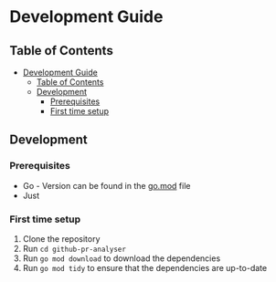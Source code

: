 # Development Guide

## Table of Contents

- [Development Guide](#development-guide)
  - [Table of Contents](#table-of-contents)
  - [Development](#development)
    - [Prerequisites](#prerequisites)
    - [First time setup](#first-time-setup)

## Development

### Prerequisites

- Go - Version can be found in the [go.mod](go.mod) file
- Just

### First time setup

1. Clone the repository
2. Run `cd github-pr-analyser`
3. Run `go mod download` to download the dependencies
4. Run `go mod tidy` to ensure that the dependencies are up-to-date
